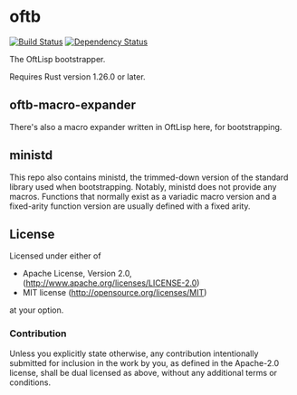 # oftb

[![Build Status](https://travis-ci.org/oftlisp/oftb.svg?branch=master)](https://travis-ci.org/oftlisp/oftb)
[![Dependency Status](https://deps.rs/repo/github/oftlisp/oftb/status.svg)](https://deps.rs/repo/github/oftlisp/oftb)

The OftLisp bootstrapper.

Requires Rust version 1.26.0 or later.

## oftb-macro-expander

There's also a macro expander written in OftLisp here, for bootstrapping.

## ministd

This repo also contains ministd, the trimmed-down version of the standard library used when bootstrapping.
Notably, ministd does not provide any macros.
Functions that normally exist as a variadic macro version and a fixed-arity function version are usually defined with a fixed arity.

## License

Licensed under either of

 * Apache License, Version 2.0, (http://www.apache.org/licenses/LICENSE-2.0)
 * MIT license (http://opensource.org/licenses/MIT)

at your option.

### Contribution

Unless you explicitly state otherwise, any contribution intentionally submitted for inclusion in the work by you, as defined in the Apache-2.0 license, shall be dual licensed as above, without any additional terms or conditions.
